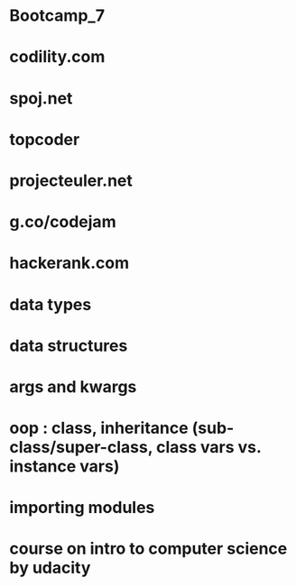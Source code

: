 # Bootcamp_7
# codility.com
# spoj.net
# topcoder
# projecteuler.net
# g.co/codejam
# hackerank.com
# data types
# data structures
# args and kwargs
# oop : class, inheritance (sub-class/super-class, class vars vs. instance vars)
# importing modules
# course on intro to computer science by udacity
